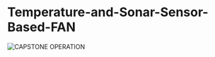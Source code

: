 # Temperature-and-Sonar-Sensor-Based-FAN


![CAPSTONE OPERATION ](https://user-images.githubusercontent.com/60651346/141231361-9f743d07-9714-47f0-a690-6a7561b2ce19.png)
